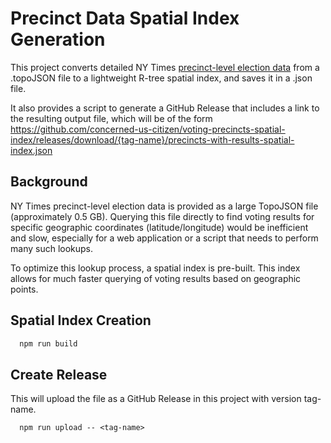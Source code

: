 # Precinct Data Spatial Index Generation

This project converts detailed NY Times [precinct-level election data](https://github.com/nytimes/presidential-precinct-map-2024) from a .topoJSON file to a lightweight R-tree spatial index, and saves it in a .json file. 

It also provides a script to generate a GitHub Release that includes a link to the resulting output file, which will be of the form https://github.com/concerned-us-citizen/voting-precincts-spatial-index/releases/download/{tag-name}/precincts-with-results-spatial-index.json

## Background

NY Times precinct-level election data is provided as a large TopoJSON file (approximately 0.5 GB). Querying this file directly to find voting results for specific geographic coordinates (latitude/longitude) would be inefficient and slow, especially for a web application or a script that needs to perform many such lookups.

To optimize this lookup process, a spatial index is pre-built. This index allows for much faster querying of voting results based on geographic points.

## Spatial Index Creation

```bash
  npm run build
```

## Create Release
This will upload the file as a GitHub Release in this project with version tag-name.
```
  npm run upload -- <tag-name>
```